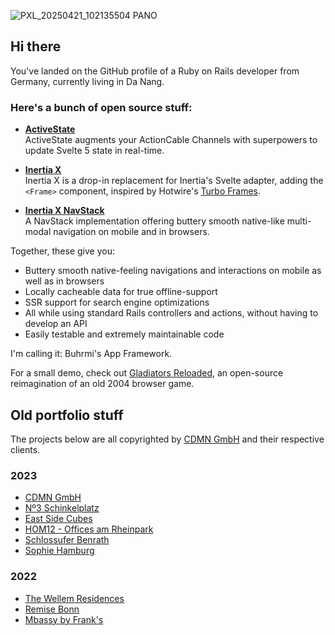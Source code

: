 ![PXL_20250421_102135504 PANO](https://github.com/user-attachments/assets/0cc78974-9fb4-48cf-9cec-f3341678b770)

## Hi there

You've landed on the GitHub profile of a Ruby on Rails developer from Germany, currently living in Da Nang.

### Here's a bunch of open source stuff:

- **[ActiveState](https://github.com/buhrmi/activestate)**<br>
  ActiveState augments your ActionCable Channels with superpowers to update Svelte 5 state in real-time.
  
- **[Inertia X](https://github.com/buhrmi/inertiax)**<br>
  Inertia X is a drop-in replacement for Inertia's Svelte adapter, adding the `<Frame>` component, inspired by Hotwire's [Turbo Frames](https://turbo.hotwired.dev/handbook/frames#eager-loading-frames).

- **[Inertia X NavStack](https://github.com/buhrmi/gladi2/tree/master/app/frontend/lib/navstack)**<br>
  A NavStack implementation offering buttery smooth native-like multi-modal navigation on mobile and in browsers.

Together, these give you:

- Buttery smooth native-feeling navigations and interactions on mobile as well as in browsers
- Locally cacheable data for true offline-support
- SSR support for search engine optimizations
- All while using standard Rails controllers and actions, without having to develop an API
- Easily testable and extremely maintainable code

I'm calling it: Buhrmi's App Framework.

For a small demo, check out [Gladiators Reloaded](https://github.com/buhrmi/gladi2), an open-source reimagination of an old 2004 browser game.

<!--Here's a small demo app called [Shitcoin Swap](https://www.shitcoinsociety.com) - an open source alternative to Binance, Coinbase, etc. Currently in development. You can even become a shareholder by purchasing some [Revenue Share Tokens](https://www.shitcoinswap.com/$rst).-->

## Old portfolio stuff

The projects below are all copyrighted by [CDMN GmbH](https://cdmn.de) and their respective clients.

### 2023

- [CDMN GmbH](https://cdmn.de)
- [Nº3 Schinkelplatz](https://no3-schinkelplatz.cdmn.de/en)
- [East Side Cubes](https://www.east-side-cubes.de)
- [HOM12 - Offices am Rheinpark](https://www.hom12.de)
- [Schlossufer Benrath](https://www.schlossufer-benrath.de)
- [Sophie Hamburg](https://sophie.hamburg)

### 2022

- [The Wellem Residences](https://www.thewellemresidences.com)
- [Remise Bonn](https://www.remise-bonn.de)
- [Mbassy by Frank's](https://www.mbassybyfranks.com)

